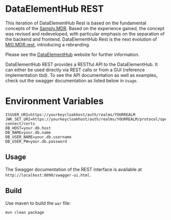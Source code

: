 # DataElementHub REST

This iteration of DataElementHub Rest is based on the fundamental concepts of
the [Samply.MDR](https://bitbucket.org/medicalinformatics/mig.samply.mdr.gui). Based on the
experience gained, the concept was revised and redeveloped, with particular emphasis on the
separation of the backend and frontend.
DataElementHub Rest is the next evolution of [MIG.MDR.rest](https://github.com/mig-frankfurt/mdr.rest), introducing
a rebranding.

Please see the [DataElementHub](https://dataelementhub.de/) website for further information.

DataElementHub REST provides a RESTful API to the DataElementHub. It can either be used directly
via REST calls or from a GUI (reference implementation tbd). To see the API documentation as well as
examples, check out the swagger documentation as listed below in `Usage`.

# Environment Variables

```
ISSUER_URI=https://yourkeycloakhost/auth/realms/YOURREALM
JWK_SET_URI=https://yourkeycloakhost/auth/realms/YOURREALM/protocol/openid-connect/certs
DB_HOST=your.db.host
DB_NAME=your.db.name
DB_USER_NAME=your.db.username
DB_USER_PW=your.db.password
```

## Usage

The Swagger documentation of the REST interface is available at
`http://localhost:8090/swagger-ui.html`.

## Build

Use maven to build the `war` file:

```
mvn clean package
```